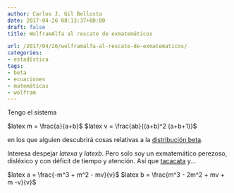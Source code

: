 ```yaml
---
author: Carlos J. Gil Bellosta
date: 2017-04-26 08:13:37+00:00
draft: false
title: WolframAlfa al rescate de exmatemáticos

url: /2017/04/26/wolframalfa-al-rescate-de-exmatematicos/
categories:
- estadística
tags:
- beta
- ecuaciones
- matemáticas
- wolfram
---
```


Tengo el sistema


$latex m = \frac{a}{a+b}$
$latex v = \frac{ab}{(a+b)^2 (a+b+1)}$


en los que alguien descubrirá cosas relativas a la [distribución beta](https://en.wikipedia.org/wiki/Beta_distribution).

Interesa despejar $latex a$ y $latex b$. Pero solo soy un exmatemático perezoso, disléxico y con déficit de tiempo y atención. Así que [tacacata](https://www.wolframalpha.com/input/?i=x+%2F(x%2By)+%3D+m,+x*y+%2F((x%2By)*(x%2By)+*(x+%2B+y+%2B1))+%3D+v) y...


$latex a = \frac{-m^3 + m^2 - mv}{v}$
$latex b = \frac{m^3 - 2m^2 + mv + m -v}{v}$
